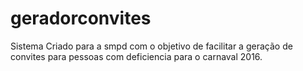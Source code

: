 # geradorconvites
Sistema Criado para a smpd com o objetivo de facilitar a geração de convites para pessoas com deficiencia para o carnaval 2016.
